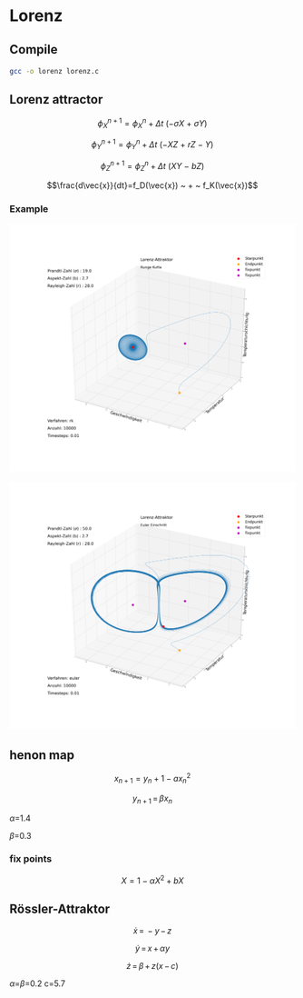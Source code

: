 # Lorenz

## Compile

```bash
gcc -o lorenz lorenz.c
```

## Lorenz attractor 


$$\phi_X^{n+1} = \phi_X^n + \Delta t~(-\sigma X~+~\sigma Y)$$

$$\phi_Y^{n+1} = \phi_Y^n + \Delta t~(-XZ~+~rZ~-~Y)$$

$$\phi_Z^{n+1} = \phi_Z^n + \Delta t~(XY~-~bZ)$$

$$\frac{d\vec{x}}{dt}=f_D(\vec{x}) ~ + ~ f_K(\vec{x})$$


### Example

![Example](example/lorenz_rk.png)

![Example](example/lorenz_euler.png)


## henon map

$$x_{n+1} = y_n +1 - a x^2_n$$

$$y_{n+1} \,=\, \beta x_n$$

$\alpha$=1.4

$\beta$=0.3

### fix points

$$X=1-\alpha X^2 + bX$$


## Rössler-Attraktor


$$\dot{x} \,=\, -y \,-\, z$$

$$\dot{y} \,=\, x \,+\, \alpha y$$

$$\dot{z} \,=\, \beta \,+\, z(x\,-\,c)$$


$\alpha$=$\beta$=0.2
c=5.7
